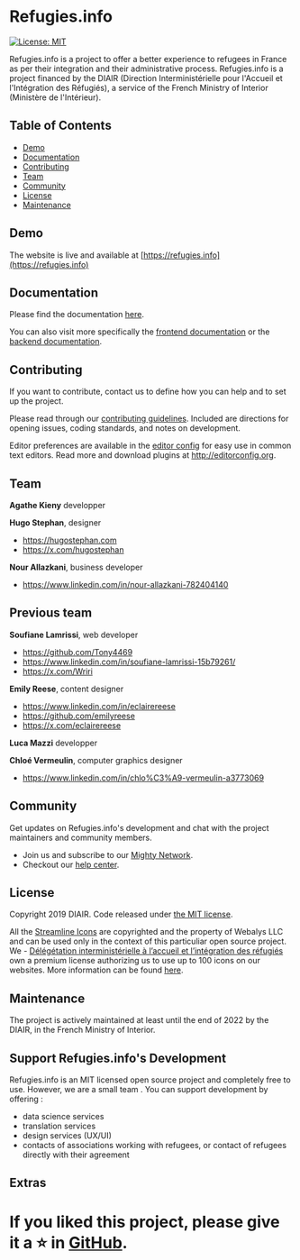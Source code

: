 # Refugies.info

[![License: MIT](https://img.shields.io/badge/License-MIT-yellow.svg)](https://opensource.org/licenses/MIT)

Refugies.info is a project to offer a better experience to refugees in France as per their integration and their administrative process. Refugies.info is a project financed by the DIAIR (Direction Interministérielle pour l'Accueil et l'Intégration des Réfugiés), a service of the French Ministry of Interior (Ministère de l'Intérieur).

## Table of Contents

- [Demo](#demo)
- [Documentation](#documentation)
- [Contributing](#contributing)
- [Team](#team)
- [Community](#community)
- [License](#license)
- [Maintenance](#maintenance)

## Demo

The website is live and available at [https://refugies.info](https://refugies.info)

## Documentation

Please find the documentation [here](documentation/README.md).

You can also visit more specifically the [frontend documentation](documentation/client/README.md) or the [backend documentation](documentation/server/README.md).

## Contributing

If you want to contribute, contact us to define how you can help and to set up the project.

Please read through our [contributing guidelines](https://github.com/entrepreneur-interet-general/karfur/blob/master/CONTRIBUTING.md). Included are directions for opening issues, coding standards, and notes on development.

Editor preferences are available in the [editor config](https://github.com/entrepreneur-interet-general/karfur/blob/master/.editorconfig) for easy use in common text editors. Read more and download plugins at <http://editorconfig.org>.

## Team

**Agathe Kieny** developper

**Hugo Stephan**, designer

- <https://hugostephan.com>
- <https://x.com/hugostephan>

**Nour Allazkani**, business developer

- <https://www.linkedin.com/in/nour-allazkani-782404140>

## Previous team

**Soufiane Lamrissi**, web developer

- <https://github.com/Tony4469>
- <https://www.linkedin.com/in/soufiane-lamrissi-15b79261/>
- <https://x.com/Wriri>

**Emily Reese**, content designer

- <https://www.linkedin.com/in/eclairereese>
- <https://github.com/emilyreese>
- <https://x.com/eclairereese>

**Luca Mazzi** developper

**Chloé Vermeulin**, computer graphics designer

- <https://www.linkedin.com/in/chlo%C3%A9-vermeulin-a3773069>

## Community

Get updates on Refugies.info's development and chat with the project maintainers and community members.

- Join us and subscribe to our [Mighty Network](https://refugies-info.mn.co).
- Checkout our [help center](https://help.refugies.info/fr/).

## License

Copyright 2019 DIAIR. Code released under [the MIT license](https://github.com/entrepreneur-interet-general/karfur/blob/master/LICENSE.md).

All the [Streamline Icons](https://streamlineicons.com/) are copyrighted and the property of Webalys LLC and can be used only in the context of this particuliar open source project. We - [Délégétation interministérielle à l’accueil et l’intégration des réfugiés](https://accueil-integration-refugies.fr/) own a premium license authorizing us to use up to 100 icons on our websites. More information can be found [here](https://www.notion.so/Premium-License-19ab1e1b9ebb4244b4a4e5c0062d4443).

## Maintenance

The project is actively maintained at least until the end of 2022 by the DIAIR, in the French Ministry of Interior.

## Support Refugies.info's Development

Refugies.info is an MIT licensed open source project and completely free to use. However, we are a small team . You can support development by offering :

- data science services
- translation services
- design services (UX/UI)
- contacts of associations working with refugees, or contact of refugees directly with their agreement

## Extras

# If you liked this project, please give it a ⭐ in [**GitHub**](https://github.com/entrepreneur-interet-general/karfur).
